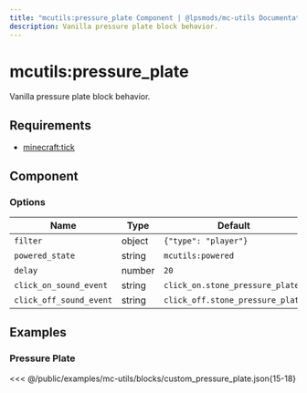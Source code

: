 ```yaml
---
title: "mcutils:pressure_plate Component | @lpsmods/mc-utils Documentation"
description: Vanilla pressure plate block behavior.
---
```


# mcutils:pressure_plate

Vanilla pressure plate block behavior.

## Requirements

- [minecraft:tick](https://learn.microsoft.com/en-us/minecraft/creator/reference/content/blockreference/examples/blockcomponents/minecraftblock_tick)

## Component

### Options

| Name                    | Type   | Default                          | Description |
| ----------------------- | ------ | -------------------------------- | ----------- |
| `filter`                | object | `{"type": "player"}`             |             |
| `powered_state`         | string | `mcutils:powered`                |             |
| `delay`                 | number | `20`                             |             |
| `click_on_sound_event`  | string | `click_on.stone_pressure_plate`  |             |
| `click_off_sound_event` | string | `click_off.stone_pressure_plate` |             |

## Examples

### Pressure Plate

<<< @/public/examples/mc-utils/blocks/custom_pressure_plate.json{15-18}
